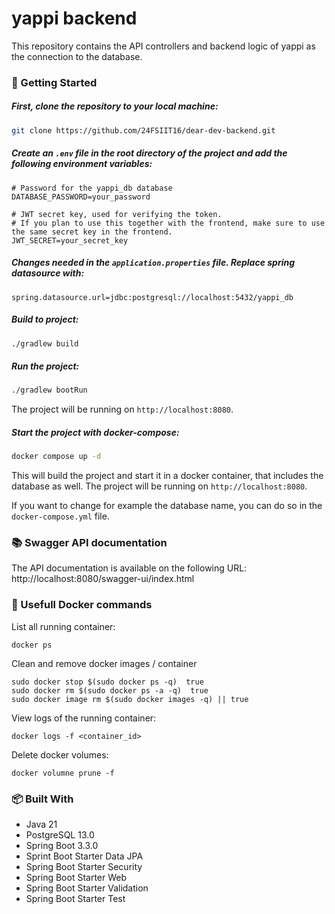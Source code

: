 # yappi backend

This repository contains the API controllers and backend logic of yappi as the connection to the database.

### 🚀 Getting Started

##### First, clone the repository to your local machine:
```bash
git clone https://github.com/24FSIIT16/dear-dev-backend.git
```

##### Create an `.env` file in the root directory of the project and add the following environment variables:

```
# Password for the yappi_db database
DATABASE_PASSWORD=your_password

# JWT secret key, used for verifying the token. 
# If you plan to use this together with the frontend, make sure to use the same secret key in the frontend.
JWT_SECRET=your_secret_key
```

##### Changes needed in the `application.properties` file. Replace spring datasource with:
```
spring.datasource.url=jdbc:postgresql://localhost:5432/yappi_db
```

##### Build to project:
```bash
./gradlew build
```

##### Run the project:
```bash
./gradlew bootRun
```
The project will be running on `http://localhost:8080`.

##### Start the project with docker-compose:
```bash
docker compose up -d 
```
This will build the project and start it in a docker container, that includes the database as well. The project will be running on `http://localhost:8080`.

If you want to change for example the database name, you can do so in the `docker-compose.yml` file.

### 📚 Swagger API documentation

The API documentation is available on the following URL: http://localhost:8080/swagger-ui/index.html

### 🛟 Usefull Docker commands
List all running container:
```
docker ps
```

Clean and remove docker images / container

```
sudo docker stop $(sudo docker ps -q)  true
sudo docker rm $(sudo docker ps -a -q)  true
sudo docker image rm $(sudo docker images -q) || true
```

View logs of the running container:
```
docker logs -f <container_id>
```

Delete docker volumes:

```
docker volumne prune -f
```

### 📦 Built With
- Java 21
- PostgreSQL 13.0
- Spring Boot 3.3.0
- Sprint Boot Starter Data JPA
- Spring Boot Starter Security
- Spring Boot Starter Web
- Spring Boot Starter Validation
- Spring Boot Starter Test
